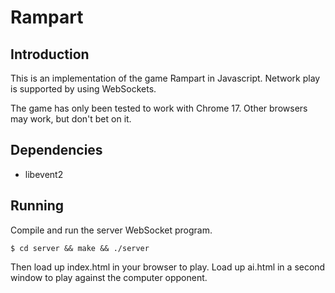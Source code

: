Rampart
=======

Introduction
------------

This is an implementation of the game Rampart in Javascript. Network
play is supported by using WebSockets.

The game has only been tested to work with Chrome 17. Other browsers may
work, but don't bet on it.

Dependencies
------------

   * libevent2

Running
-------

Compile and run the server WebSocket program.

    $ cd server && make && ./server

Then load up index.html in your browser to play. Load up ai.html in a
second window to play against the computer opponent.

